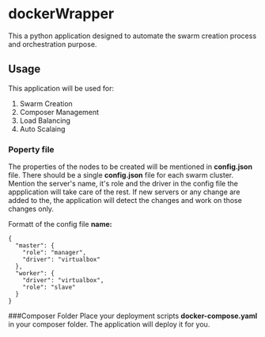 # dockerWrapper
This a python application designed to automate the swarm creation process and orchestration purpose.

## Usage
This application will be used for:
1. Swarm Creation
2. Composer Management
3. Load Balancing
4. Auto Scalaing

### Poperty file
The properties of the nodes to be created will be mentioned in **config.json** file.
There should be a single **config.json** file for each swarm cluster. Mention the server's name, it's role and the driver in the config file the appplication will take care of the rest.
If new servers or any change are added to the, the application will detect the changes and work on those changes only.

Formatt of the config file **name:<property>**
```
{
  "master": {
    "role": "manager",
    "driver": "virtualbox"
  },
  "worker": {
    "driver": "virtualbox",
    "role": "slave"
  }
}
```
###Composer Folder
Place your deployment scripts **docker-compose.yaml** in your composer folder. The application will deploy it for you.